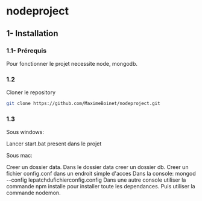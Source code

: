 # nodeproject

## 1- Installation

### 1.1- Prérequis

Pour fonctionner le projet necessite node, mongodb.

### 1.2

Cloner le repository

```bash   
git clone https://github.com/MaximeBoinet/nodeproject.git
```
### 1.3

Sous windows:

Lancer start.bat present dans le projet

Sous mac:

Creer un dossier data.
Dans le dossier data creer un dossier db.
Creer un fichier config.conf dans un endroit simple d'acces
Dans la console:  mongod --config lepatchdufichierconfig.config
Dans une autre console utiliser la commande npm installe pour installer toute les dependances.
Puis utiliser la commande nodemon.
